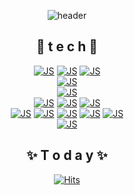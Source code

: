 
<div align="center">

![header](https://capsule-render.vercel.app/api?type=waving&color=auto&height=300&section=header&text=야매%20그%20자체%20😘&fontSize=80)  
  
## 🌱 t e c h 🌱
  
  
[![JS](https://img.shields.io/badge/JavaScript(ECMA6)-F7DF1E?style=flat-square&logo=JavaScript&logoColor=black)](github.com/CSJ0203/FRONT-ECMA6)
[![JS](https://img.shields.io/badge/HTML5-E34F26?style=flat-square&logo=HTML5&logoColor=black)](github.com/CSJ0203/FRONT-STARBUCKS)
[![JS](https://img.shields.io/badge/jQuery-0769AD?style=flat-square&logo=jQuery&logoColor=black)](github.com/CSJ0203/FRONT-STARBUCKS)  
[![JS](https://img.shields.io/badge/React-61DAFB?style=flat-square&logo=React&logoColor=black)](github.com/CSJ0203/React)  
[![JS](https://img.shields.io/badge/Java-007396?style=flat-square&logo=Java&logoColor=black)](github.com/CSJ0203/React)    
[![JS](https://img.shields.io/badge/Node.js-339933?style=flat-square&logo=Node.js&logoColor=black)](github.com/CSJ0203/FRONT-NODE)
[![JS](https://img.shields.io/badge/Spring-6DB33F?style=flat-square&logo=Spring&logoColor=black)](github.com/CSJ0203/React)
[![JS](https://img.shields.io/badge/SpringBoot-6DB33F?style=flat-square&logo=SpringBoot&logoColor=black)](github.com/CSJ0203/React)  
[![JS](https://img.shields.io/badge/Oracle-F80000?style=flat-square&logo=Oracle&logoColor=black)](github.com/CSJ0203/React)
[![JS](https://img.shields.io/badge/MySQL-4479A1?style=flat-square&logo=MySQL&logoColor=black)](github.com/CSJ0203/React)
[![JS](https://img.shields.io/badge/MSSQL-CC2927?style=flat-square&logo=MicrosoftSQLServer&logoColor=black)](github.com/CSJ0203/React)
[![JS](https://img.shields.io/badge/Docker-2496ED?style=flat-square&logo=Docker&logoColor=black)](CSJ0203/Docker)
[![JS](https://img.shields.io/badge/Vagrant-1868F2?style=flat-square&logo=Vagrant&logoColor=black)](CSJ0203/Docker)  
[![JS](https://img.shields.io/badge/Git-F05032?style=flat-square&logo=Git&logoColor=black)](CSJ0203/Docker)  

## ✨ T o d a y ✨  
  
[![Hits](https://hits.seeyoufarm.com/api/count/incr/badge.svg?url=https%3A%2F%2Fgithub.com%2FCSJ0203&count_bg=%2379C83D&title_bg=%23555555&icon=&icon_color=%23E7E7E7&title=hits&edge_flat=false)](https://hits.seeyoufarm.com)
  
</div>

<!--
**CSJ0203/CSJ0203** is a ✨ _special_ ✨ repository because its `README.md` (this file) appears on your GitHub profile.

Here are some ideas to get you started:
- ### Hi there 👋
- 🔭 I’m currently working on ...
- 🌱 I’m currently learning ...
- 👯 I’m looking to collaborate on ...
- 🤔 I’m looking for help with ...
- 💬 Ask me about ...
- 📫 How to reach me: ...
- 😄 Pronouns: ...
- ⚡ Fun fact: ...
-->
